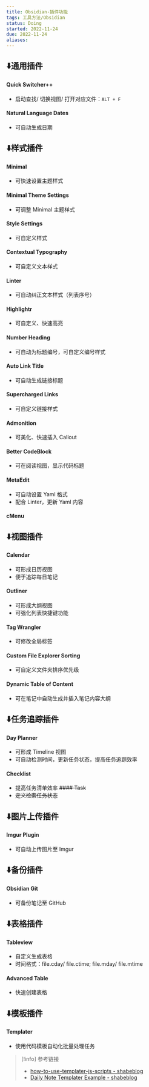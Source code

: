 ```yaml
---
title: Obsidian-插件功能
tags: 工具方法/Obsidian
status: Doing
started: 2022-11-24
due: 2022-11-24
aliases: 
---
```

## ⬇️通用插件
#### Quick Switcher++
- 启动查找/ 切换视图/ 打开对应文件：`ALT + F`
#### Natural Language Dates
- 可自动生成日期
## ⬇️样式插件
#### Minimal
- 可快速设置主题样式
#### Minimal Theme Settings
- 可调整 Minimal 主题样式
#### Style Settings
- 可自定义样式
#### Contextual Typography
- 可自定义文本样式
#### Linter
- 可自动纠正文本样式（列表序号）
#### Highlightr
- 可自定义、快速高亮
#### Number Heading
- 可自动为标题编号，可自定义编号样式
#### Auto Link Title
- 可自动生成链接标题
#### Supercharged Links
- 可自定义链接样式
#### Admonition
- 可美化、快速插入 Callout
#### Better CodeBlock
- 可在阅读视图，显示代码标题
#### MetaEdit
- 可自动设置 Yaml 格式
- 配合 Linter，更新 Yaml 内容
#### cMenu
## ⬇️视图插件
#### Calendar
- 可形成日历视图
- 便于追踪每日笔记
#### Outliner
- 可形成大纲视图
- 可强化列表快捷键功能
#### Tag Wrangler
- 可修改全局标签
#### Custom File Explorer Sorting
- 可自定义文件夹排序优先级
#### Dynamic Table of Content
- 可在笔记中自动生成并插入笔记内容大纲
## ⬇️任务追踪插件
#### Day Planner
- 可形成 Timeline 视图
- 可自动检测时间，更新任务状态，提高任务追踪效率
#### Checklist
- 提高任务清单效率
~~#### Task~~
- ~~定义检索任务状态~~
## ⬇️图片上传插件
#### Imgur Plugin
- 可自动上传图片至 Imgur
## ⬇️备份插件
#### Obsidian Git
- 可备份笔记至 GitHub
## ⬇️表格插件
#### Tableview
- 自定义生成表格
- 时间格式：file.cday/ file.ctime; file.mday/ file.mtime
#### Advanced Table
- 快速创建表格
## ⬇️模板插件
#### Templater
- 使用代码模板自动化批量处理任务
> [!info] 参考链接
> - [how-to-use-templater-js-scripts - shabeblog](https://shbgm.ca/blog/obsidian/how-to-use-templater-js-scripts)
> - [Daily Note Templater Example - shabeblog](https://shbgm.ca/blog/obsidian/O__O+Templater/Daily+Note+Templater+Example)